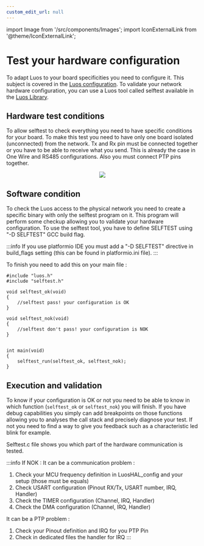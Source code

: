 ```yaml
---
custom_edit_url: null
---
```


import Image from '/src/components/Images';
import IconExternalLink from '@theme/IconExternalLink';

# Test your hardware configuration

To adapt Luos to your board specificities you need to configure it. This subject is covered in the [Luos configuration](/hardware-consideration/mcu.md).
To validate your network hardware configuration, you can use a Luos tool called selftest available in the <a href="https://github.com/Luos-io/Luos" target="_blank">Luos Library<IconExternalLink width="10" /></a>.


## Hardware test conditions

To allow selftest to check everything you need to have specific conditions for your board.
To make this test you need to have only one board isolated (unconnected) from the network.
Tx and Rx pin must be connected together or you have to be able to receive what you send. This is already the case in One Wire and RS485 configurations.
Also you must connect PTP pins together.

<div align="center">
    <Image src="/img/selftest_connection.png" />
</div>


## Software condition

To check the Luos access to the physical network you need to create a specific binary with only the selftest program on it. This program will perform some checkup allowing you to validate your hardware configuration.
To use the selftest tool, you have to define SELFTEST using "-D SELFTEST" GCC build flag.

:::info
If you use platformio IDE you must add a "-D SELFTEST" directive in build_flags setting (this can be found in platformio.ini file).
:::

To finish you need to add this on your main file :

```AsciiDoc
#include "luos.h"
#include "selftest.h"

void selftest_ok(void)
{
    //selftest pass! your configuration is OK
}

void selftest_nok(void)
{
    //selftest don't pass! your configuration is NOK
}


int main(void)
{
    selftest_run(selftest_ok, selftest_nok);
}
```

## Execution and validation

To know if your configuration is OK or not you need to be able to know in which function (`selftest_ok` or `selftest_nok`) you will finish.
If you have debug capabilities you simply can add breakpoints on those functions allowing you to analyses the call stack and precisely diagnose your test.
If not you need to find a way to give you feedback such as a characteristic led blink for example.

Selftest.c file shows you which part of the hardware communication is tested.

:::info
If NOK :
It can be a communication problem :
1. Check your MCU frequency definition in LuosHAL_config and your setup (those must be equals)
2. Check USART configuration (Pinout RX/Tx, USART number, IRQ, Handler)
3. Check the TIMER configuration (Channel, IRQ, Handler)
4. Check the DMA configuration (Channel, IRQ, Handler)

It can be a PTP problem :
1. Check your Pinout definition and IRQ for you PTP Pin
2. Check in dedicated files the handler for IRQ
:::
